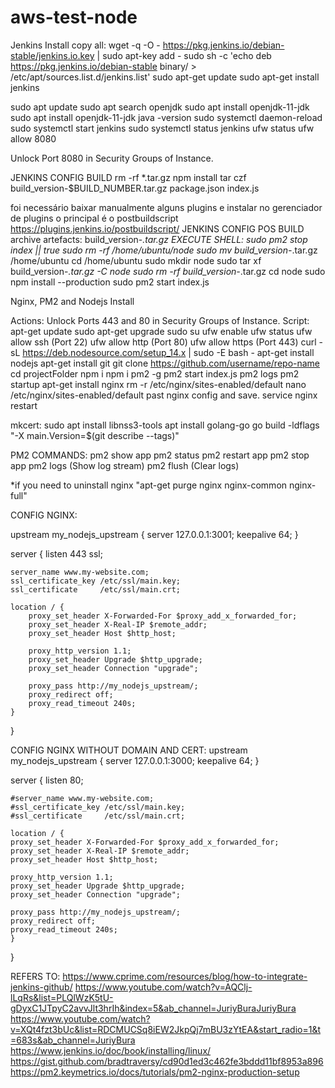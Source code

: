 # aws-test-node

Jenkins Install
copy all:
wget -q -O - https://pkg.jenkins.io/debian-stable/jenkins.io.key | sudo apt-key add -
sudo sh -c 'echo deb https://pkg.jenkins.io/debian-stable binary/ > \
    /etc/apt/sources.list.d/jenkins.list'
sudo apt-get update
sudo apt-get install jenkins

sudo apt update
sudo apt search openjdk
sudo apt install openjdk-11-jdk
sudo apt install openjdk-11-jdk
java -version
sudo systemctl daemon-reload
sudo systemctl start jenkins
sudo systemctl status jenkins
ufw status
ufw allow 8080

Unlock Port 8080 in Security Groups of Instance.


JENKINS CONFIG BUILD
rm -rf *.tar.gz
npm install
tar czf build_version-$BUILD_NUMBER.tar.gz package.json index.js

foi necessário baixar manualmente alguns plugins e instalar no gerenciador de plugins o principal é o postbuildscript
https://plugins.jenkins.io/postbuildscript/
JENKINS CONFIG POS BUILD
archive artefacts: build_version-*.tar.gz
EXECUTE SHELL:
sudo pm2 stop index || true
sudo rm -rf /home/ubuntu/node
sudo mv build_version-*.tar.gz /home/ubuntu
cd /home/ubuntu
sudo mkdir node
sudo tar xf build_version-*.tar.gz -C node
sudo rm -rf build_version-*.tar.gz
cd node
sudo npm install --production
sudo pm2 start index.js

Nginx, PM2 and Nodejs Install

Actions:
Unlock Ports 443 and 80 in Security Groups of Instance.
Script:
apt-get update
sudo apt-get upgrade
sudo su
ufw enable
ufw status
ufw allow ssh (Port 22)
ufw allow http (Port 80)
ufw allow https (Port 443)
curl -sL https://deb.nodesource.com/setup_14.x | sudo -E bash -
apt-get install nodejs
apt-get install git
git clone https://github.com/username/repo-name
cd projectFolder
npm i
npm i pm2 -g
pm2 start index.js
pm2 logs
pm2 startup
apt-get install nginx
rm -r /etc/nginx/sites-enabled/default
nano /etc/nginx/sites-enabled/default
past nginx config and save.
service nginx restart

mkcert:
sudo apt install libnss3-tools
apt install golang-go
go build -ldflags "-X main.Version=$(git describe --tags)"


PM2 COMMANDS:
pm2 show app
pm2 status
pm2 restart app
pm2 stop app
pm2 logs (Show log stream)
pm2 flush (Clear logs)

*if you need to uninstall nginx "apt-get purge nginx nginx-common nginx-full"

CONFIG NGINX:

upstream my_nodejs_upstream {
    server 127.0.0.1:3001;
    keepalive 64;
}

server {
    listen 443 ssl;
    
    server_name www.my-website.com;
    ssl_certificate_key /etc/ssl/main.key;
    ssl_certificate     /etc/ssl/main.crt;
   
    location / {
    	proxy_set_header X-Forwarded-For $proxy_add_x_forwarded_for;
        proxy_set_header X-Real-IP $remote_addr;
    	proxy_set_header Host $http_host;
        
    	proxy_http_version 1.1;
    	proxy_set_header Upgrade $http_upgrade;
    	proxy_set_header Connection "upgrade";
        
    	proxy_pass http://my_nodejs_upstream/;
    	proxy_redirect off;
    	proxy_read_timeout 240s;
    }
}

CONFIG NGINX WITHOUT DOMAIN AND CERT:
upstream my_nodejs_upstream {
    server 127.0.0.1:3000;
    keepalive 64;
}

server {
    listen 80;

    #server_name www.my-website.com;
    #ssl_certificate_key /etc/ssl/main.key;
    #ssl_certificate     /etc/ssl/main.crt;

    location / {
    proxy_set_header X-Forwarded-For $proxy_add_x_forwarded_for;
    proxy_set_header X-Real-IP $remote_addr;
    proxy_set_header Host $http_host;

    proxy_http_version 1.1;
    proxy_set_header Upgrade $http_upgrade;
    proxy_set_header Connection "upgrade";

    proxy_pass http://my_nodejs_upstream/;
    proxy_redirect off;
    proxy_read_timeout 240s;
    }
}

REFERS TO:
https://www.cprime.com/resources/blog/how-to-integrate-jenkins-github/
https://www.youtube.com/watch?v=AQClj-lLqRs&list=PLQlWzK5tU-gDyxC1JTpyC2avvJlt3hrIh&index=5&ab_channel=JuriyBuraJuriyBura
https://www.youtube.com/watch?v=XQt4fzt3bUc&list=RDCMUCSq8iEW2JkpQj7mBU3zYtEA&start_radio=1&t=683s&ab_channel=JuriyBura
https://www.jenkins.io/doc/book/installing/linux/
https://gist.github.com/bradtraversy/cd90d1ed3c462fe3bddd11bf8953a896
https://pm2.keymetrics.io/docs/tutorials/pm2-nginx-production-setup